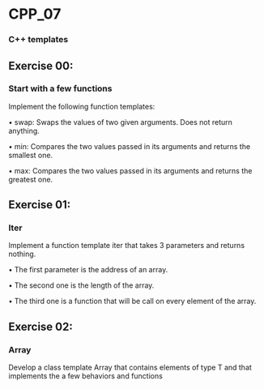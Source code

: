 # CPP_07
### C++ templates

## Exercise 00:
###  Start with a few functions
Implement the following function templates:

• swap: Swaps the values of two given arguments. Does not return anything.

• min: Compares the two values passed in its arguments and returns the smallest one. 

• max: Compares the two values passed in its arguments and returns the greatest one.


## Exercise 01:
### Iter
Implement a function template iter that takes 3 parameters and returns nothing.

• The first parameter is the address of an array.

• The second one is the length of the array.

• The third one is a function that will be call on every element of the array.


## Exercise 02:
### Array
Develop a class template Array that contains elements of type T and that implements
the a few behaviors and functions
